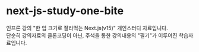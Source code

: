 # next-js-study-one-bite

인프론 강의 "한 입 크기로 잘라먹는 Next.js(v15)" 개인스터디 자료입니다.
<br>
단순히 강의자료의 클론코딩이 아닌, 주석을 통한 강의내용의 "필기"가 이루어진 학습자료입니다.
